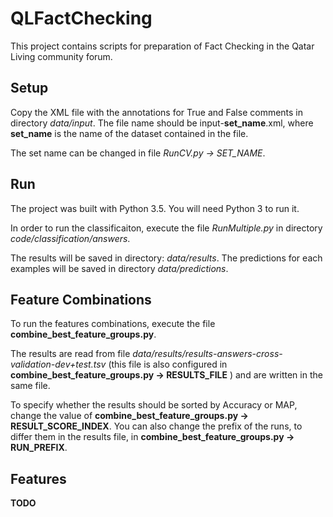 # QLFactChecking

This project contains scripts for preparation of Fact Checking in the Qatar Living community forum.

## Setup

Copy the XML file with the annotations for True and False comments in directory *data/input*.
The file name should be input-**set_name**.xml, where **set_name** is the name of the dataset contained in the file.

The set name can be changed in file *RunCV.py -> SET_NAME*.

## Run

The project was built with Python 3.5. You will need Python 3 to run it.

In order to run the classificaiton, execute the file *RunMultiple.py* in directory *code/classification/answers*.

The results will be saved in directory: *data/results*. The predictions for each examples will be saved in directory *data/predictions*.

## Feature Combinations

To run the features combinations, execute the file **combine_best_feature_groups.py**.

The results are read from file *data/results/results-answers-cross-validation-dev+test.tsv* (this file is also configured in **combine_best_feature_groups.py -> RESULTS_FILE** ) and are written in the same file.

To specify whether the results should be sorted by Accuracy or MAP, change the value of **combine_best_feature_groups.py -> RESULT_SCORE_INDEX**. You can also change the prefix of the runs, to differ them in the results file, in **combine_best_feature_groups.py -> RUN_PREFIX**.


## Features
  **TODO**
